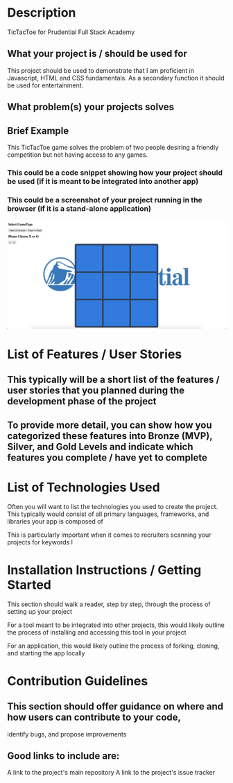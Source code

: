 # Description
TicTacToe for Prudential Full Stack Academy
## What your project is / should be used for
This project should be used to demonstrate that I am proficient in Javascript, HTML and CSS fundamentals. As a secondary function it should be used for entertainment.
## What problem(s) your projects solves
## Brief Example
This TicTacToe game solves the problem of two people desiring a friendly competition but not having access to any games.
### This could be a code snippet showing how your project should be used (if it is meant to be integrated into another app)

### This could be a screenshot of your project running in the browser (if it is a stand-alone application)

![screenshot](myGame/gameScreenshot.png)

# List of Features / User Stories

## This typically will be a short list of the features / user stories that you planned during the development phase of the project

## To provide more detail, you can show how you categorized these features into Bronze (MVP), Silver, and Gold Levels and indicate which features you complete / have yet to complete

# List of Technologies Used

Often you will want to list the technologies you used to create the project.
This typically would consist of all primary languages, frameworks, and libraries your app is composed of

This is particularly important when it comes to recruiters scanning your projects for keywords
I
# Installation Instructions / Getting Started

This section should walk a reader, step by step, through the process of setting up your project

For a tool meant to be integrated into other projects, this would likely outline the process of installing and accessing this tool in your project

For an application, this would likely outline the process of forking, cloning, and starting the app locally

# Contribution Guidelines

## This section should offer guidance on where and how users can contribute to your code, 
identify bugs, and propose improvements

## Good links to include are:
A link to the project's main repository
A link to the project's issue tracker